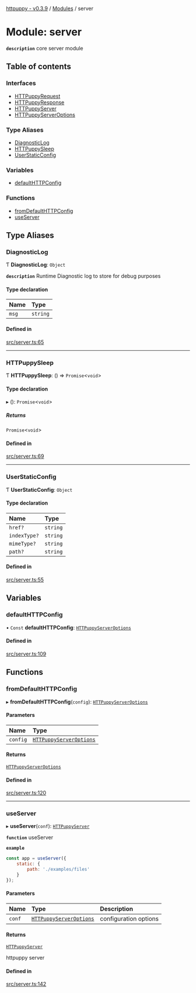 [httpuppy - v0.3.9](../README.md) / [Modules](../modules.md) / server

# Module: server

**`description`** core server module

## Table of contents

### Interfaces

- [HTTPuppyRequest](../interfaces/server.HTTPuppyRequest.md)
- [HTTPuppyResponse](../interfaces/server.HTTPuppyResponse.md)
- [HTTPuppyServer](../interfaces/server.HTTPuppyServer.md)
- [HTTPuppyServerOptions](../interfaces/server.HTTPuppyServerOptions.md)

### Type Aliases

- [DiagnosticLog](server.md#diagnosticlog)
- [HTTPuppySleep](server.md#httpuppysleep)
- [UserStaticConfig](server.md#userstaticconfig)

### Variables

- [defaultHTTPConfig](server.md#defaulthttpconfig)

### Functions

- [fromDefaultHTTPConfig](server.md#fromdefaulthttpconfig)
- [useServer](server.md#useserver)

## Type Aliases

### DiagnosticLog

Ƭ **DiagnosticLog**: `Object`

**`description`** Runtime Diagnostic log to store for debug purposes

#### Type declaration

| Name | Type |
| :------ | :------ |
| `msg` | `string` |

#### Defined in

[src/server.ts:65](https://github.com/abschill/httpuppy/blob/990fd4c/src/server.ts#L65)

___

### HTTPuppySleep

Ƭ **HTTPuppySleep**: () => `Promise`<`void`\>

#### Type declaration

▸ (): `Promise`<`void`\>

##### Returns

`Promise`<`void`\>

#### Defined in

[src/server.ts:69](https://github.com/abschill/httpuppy/blob/990fd4c/src/server.ts#L69)

___

### UserStaticConfig

Ƭ **UserStaticConfig**: `Object`

#### Type declaration

| Name | Type |
| :------ | :------ |
| `href?` | `string` |
| `indexType?` | `string` |
| `mimeType?` | `string` |
| `path?` | `string` |

#### Defined in

[src/server.ts:55](https://github.com/abschill/httpuppy/blob/990fd4c/src/server.ts#L55)

## Variables

### defaultHTTPConfig

• `Const` **defaultHTTPConfig**: [`HTTPuppyServerOptions`](../interfaces/server.HTTPuppyServerOptions.md)

#### Defined in

[src/server.ts:109](https://github.com/abschill/httpuppy/blob/990fd4c/src/server.ts#L109)

## Functions

### fromDefaultHTTPConfig

▸ **fromDefaultHTTPConfig**(`config`): [`HTTPuppyServerOptions`](../interfaces/server.HTTPuppyServerOptions.md)

#### Parameters

| Name | Type |
| :------ | :------ |
| `config` | [`HTTPuppyServerOptions`](../interfaces/server.HTTPuppyServerOptions.md) |

#### Returns

[`HTTPuppyServerOptions`](../interfaces/server.HTTPuppyServerOptions.md)

#### Defined in

[src/server.ts:120](https://github.com/abschill/httpuppy/blob/990fd4c/src/server.ts#L120)

___

### useServer

▸ **useServer**(`conf`): [`HTTPuppyServer`](../interfaces/server.HTTPuppyServer.md)

**`function`** useServer

**`example`**
```javascript
const app = useServer({
	static: {
		path: './examples/files'
	}
});
```

#### Parameters

| Name | Type | Description |
| :------ | :------ | :------ |
| `conf` | [`HTTPuppyServerOptions`](../interfaces/server.HTTPuppyServerOptions.md) | configuration options |

#### Returns

[`HTTPuppyServer`](../interfaces/server.HTTPuppyServer.md)

httpuppy server

#### Defined in

[src/server.ts:142](https://github.com/abschill/httpuppy/blob/990fd4c/src/server.ts#L142)
